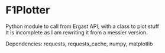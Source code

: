# F1Plotter
 Python module to call from Ergast API, with a class to plot stuff
<br> It is incomplete as I am rewriting it from a messier version. 

 Dependencies: requests, requests_cache, numpy, matplotlib
